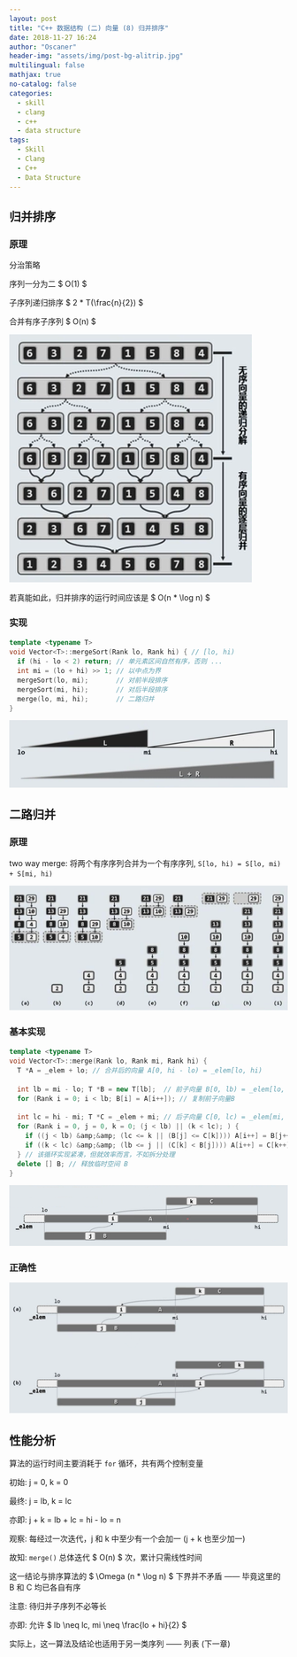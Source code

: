 ```yaml
---
layout: post
title: "C++ 数据结构 (二) 向量 (8) 归并排序"
date: 2018-11-27 16:24
author: "Oscaner"
header-img: "assets/img/post-bg-alitrip.jpg"
multilingual: false
mathjax: true
no-catalog: false
categories:
  - skill
  - clang
  - c++
  - data structure
tags:
  - Skill
  - Clang
  - C++
  - Data Structure
---
```


## 归并排序

### 原理

分治策略

序列一分为二 $ O(1) $

子序列递归排序 $ 2 * T(\frac{n}{2}) $

合并有序子序列 $ O(n) $

![1.png](/assets/img/in-post/skill/data-structure/post-vector-merge-sort/1.png)

若真能如此，归并排序的运行时间应该是 $ O(n * \log n) $

### 实现

```cpp
template <typename T>
void Vector<T>::mergeSort(Rank lo, Rank hi) { // [lo, hi)
  if (hi - lo < 2) return; // 单元素区间自然有序，否则 ...
  int mi = (lo + hi) >> 1; // 以中点为界
  mergeSort(lo, mi);       // 对前半段排序
  mergeSort(mi, hi);       // 对后半段排序
  merge(lo, mi, hi);       // 二路归并
}
```

![2.png](/assets/img/in-post/skill/data-structure/post-vector-merge-sort/2.png)

## 二路归并

### 原理

two way merge: 将两个有序序列合并为一个有序序列, `S[lo, hi) = S[lo, mi) + S[mi, hi)`

![3.png](/assets/img/in-post/skill/data-structure/post-vector-merge-sort/3.png)

### 基本实现

```cpp
template <typename T>
void Vector<T>::merge(Rank lo, Rank mi, Rank hi) {
  T *A = _elem + lo; // 合并后的向量 A[0, hi - lo) = _elem[lo, hi)

  int lb = mi - lo; T *B = new T[lb];  // 前子向量 B[0, lb) = _elem[lo, mi)
  for (Rank i = 0; i < lb; B[i] = A[i++]); // 复制前子向量B

  int lc = hi - mi; T *C = _elem + mi; // 后子向量 C[0, lc) = _elem[mi, hi)
  for (Rank i = 0, j = 0, k = 0; (j < lb) || (k < lc); ) {
    if ((j < lb) &amp;&amp; (lc <= k || (B[j] <= C[k]))) A[i++] = B[j++]; // C[k]已无或不小
    if ((k < lc) &amp;&amp; (lb <= j || (C[k] < B[j]))) A[i++] = C[k++]; // B[j]已无或更大
  } // 该循环实现紧凑，但就效率而言，不如拆分处理
  delete [] B; // 释放临时空间 B
}
```

![4.png](/assets/img/in-post/skill/data-structure/post-vector-merge-sort/4.png)

### 正确性

![5.png](/assets/img/in-post/skill/data-structure/post-vector-merge-sort/5.png)

## 性能分析

算法的运行时间主要消耗于 `for` 循环，共有两个控制变量

初始: j = 0, k = 0

最终: j = lb, k = lc

亦即: j + k = lb + lc = hi - lo = n

观察: 每经过一次迭代，j 和 k 中至少有一个会加一 (j + k 也至少加一)

故知: `merge()` 总体迭代 $ O(n) $ 次，累计只需线性时间

这一结论与排序算法的 $ \Omega (n * \log n) $ 下界并不矛盾 —— 毕竟这里的 B 和 C 均已各自有序

注意: 待归并子序列不必等长

亦即: 允许 $ lb \neq lc, mi \neq \frac{lo + hi}{2} $

实际上，这一算法及结论也适用于另一类序列 —— 列表 (下一章)
